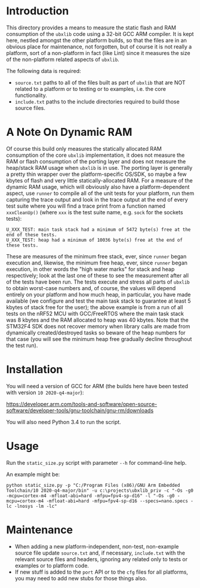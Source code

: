 # Introduction
This directory provides a means to measure the static flash and RAM consumption of the `ubxlib` code using a 32-bit GCC ARM compiler.  It is kept here, nestled amongst the other platform builds, so that the files are in an obvious place for maintenance, not forgotten, but of course it is not really a platform, sort of a non-platform in fact (like Lint) since it measures the size of the non-platform related aspects of `ubxlib`.

The following data is required:

- `source.txt` paths to all of the files built as part of `ubxlib` that are NOT related to a platform or to testing or to examples, i.e. the core functionality.
- `include.txt` paths to the include directories required to build those source files.

# A Note On Dynamic RAM
Of course this build only measures the statically allocated RAM consumption of the core `ubxlib` implementation, it does not measure the RAM or flash consumption of the porting layer and does not measure the heap/stack RAM usage when `ubxlib` is in use.  The porting layer is generally a pretty thin wrapper over the platform-specific OS/SDK, so maybe a few kbytes of flash and very little statically-allocated RAM.  For a measure of the dynamic RAM usage, which will obviously also have a platform-dependent aspect, use `runner` to compile all of the unit tests for your platform, run them capturing the trace output and look in the trace output at the end of every test suite where you will find a trace print from a function named `xxxCleanUp()` (where `xxx` is the test suite name, e.g. `sock` for the sockets tests):

```
U_XXX_TEST: main task stack had a minimum of 5472 byte(s) free at the end of these tests.
U_XXX_TEST: heap had a minimum of 10036 byte(s) free at the end of these tests.
```

These are measures of the minimum free stack, ever, since `runner` began execution and, likewise, the minimum free heap, ever, since `runner` began execution, in other words the "high water marks" for stack and heap respectively; look at the last one of these to see the measurement after all of the tests have been run.  The tests execute and stress all parts of `ubxlib` to obtain worst-case numbers and, of course, the values will depend entirely on your platform and how much heap, in particular, you have made available (we configure and test the main task stack to guarantee at least 5 kbytes of stack free for the user); the above example is from a run of all tests on the nRF52 MCU with GCC/FreeRTOS where the main task stack was 8 kbytes and the RAM allocated to heap was 40 kbytes.  Note that the STM32F4 SDK does not recover memory when library calls are made from dynamically created/destroyed tasks so beware of the heap numbers for that case (you will see the minimum heap free gradually decline throughout the test run).

# Installation
You will need a version of GCC for ARM (the builds here have been tested with version `10 2020-q4-major`):

https://developer.arm.com/tools-and-software/open-source-software/developer-tools/gnu-toolchain/gnu-rm/downloads

You will also need Python 3.4 to run the script.

# Usage
Run the `static_size.py` script with parameter `--h` for command-line help.

An example might be:

```
python static_size.py -p "C:/Program Files (x86)/GNU Arm Embedded Toolchain/10 2020-q4-major/bin" -u c:\projects\ubxlib_priv -c "-Os -g0 -mcpu=cortex-m4 -mfloat-abi=hard -mfpu=fpv4-sp-d16" -l "-Os -g0 -mcpu=cortex-m4 -mfloat-abi=hard -mfpu=fpv4-sp-d16 --specs=nano.specs -lc -lnosys -lm -lc"
```

# Maintenance
- When adding a new platform-independent, non-test, non-example source file update `source.txt` and, if necessary, `include.txt` with the relevant source files and headers, ignoring any related only to tests or examples or to  platform code.
- If new stuff is added to the `port` API or to the `cfg` files for all platforms, you may need to add new stubs for those things also.
